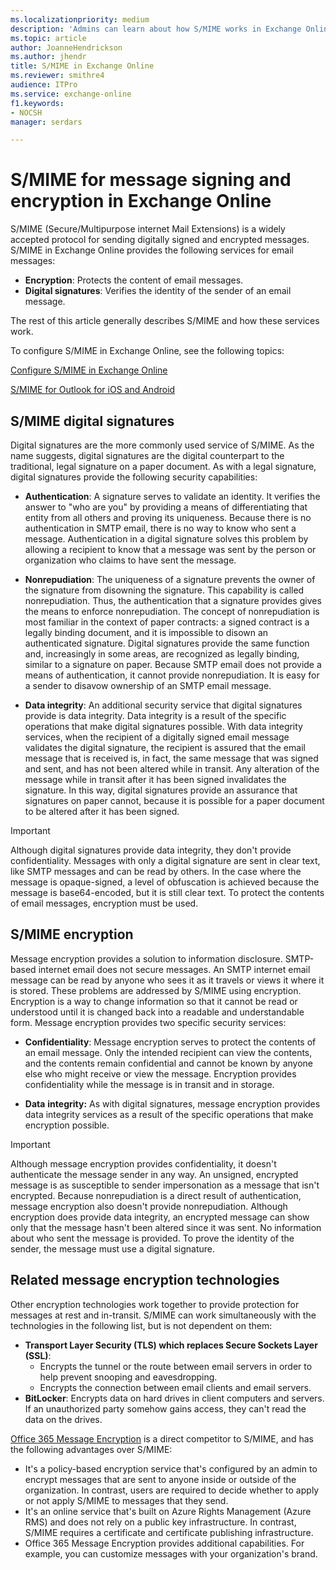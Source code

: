 ```yaml
---
ms.localizationpriority: medium
description: 'Admins can learn about how S/MIME works in Exchange Online for message encryption and digitally signed messages.'
ms.topic: article
author: JoanneHendrickson
ms.author: jhendr
title: S/MIME in Exchange Online
ms.reviewer: smithre4
audience: ITPro
ms.service: exchange-online
f1.keywords:
- NOCSH
manager: serdars

---
```


# S/MIME for message signing and encryption in Exchange Online

S/MIME (Secure/Multipurpose internet Mail Extensions) is a widely accepted protocol for sending digitally signed and encrypted messages. S/MIME in Exchange Online provides the following services for email messages:

- **Encryption**: Protects the content of email messages.
- **Digital signatures**: Verifies the identity of the sender of an email message.

The rest of this article generally describes S/MIME and how these services work.

To configure S/MIME in Exchange Online, see the following topics:

[Configure S/MIME in Exchange Online](configure-smime-exo.md)

[S/MIME for Outlook for iOS and Android](../../clients-and-mobile-in-exchange-online/outlook-for-ios-and-android/smime-outlook-for-ios-and-android.md)

## S/MIME digital signatures

Digital signatures are the more commonly used service of S/MIME. As the name suggests, digital signatures are the digital counterpart to the traditional, legal signature on a paper document. As with a legal signature, digital signatures provide the following security capabilities:

- **Authentication**: A signature serves to validate an identity. It verifies the answer to "who are you" by providing a means of differentiating that entity from all others and proving its uniqueness. Because there is no authentication in SMTP email, there is no way to know who sent a message. Authentication in a digital signature solves this problem by allowing a recipient to know that a message was sent by the person or organization who claims to have sent the message.

- **Nonrepudiation**: The uniqueness of a signature prevents the owner of the signature from disowning the signature. This capability is called nonrepudiation. Thus, the authentication that a signature provides gives the means to enforce nonrepudiation. The concept of nonrepudiation is most familiar in the context of paper contracts: a signed contract is a legally binding document, and it is impossible to disown an authenticated signature. Digital signatures provide the same function and, increasingly in some areas, are recognized as legally binding, similar to a signature on paper. Because SMTP email does not provide a means of authentication, it cannot provide nonrepudiation. It is easy for a sender to disavow ownership of an SMTP email message.

- **Data integrity**: An additional security service that digital signatures provide is data integrity. Data integrity is a result of the specific operations that make digital signatures possible. With data integrity services, when the recipient of a digitally signed email message validates the digital signature, the recipient is assured that the email message that is received is, in fact, the same message that was signed and sent, and has not been altered while in transit. Any alteration of the message while in transit after it has been signed invalidates the signature. In this way, digital signatures provide an assurance that signatures on paper cannot, because it is possible for a paper document to be altered after it has been signed.

> [!IMPORTANT]
> Although digital signatures provide data integrity, they don't provide confidentiality. Messages with only a digital signature are sent in clear text, like SMTP messages and can be read by others. In the case where the message is opaque-signed, a level of obfuscation is achieved because the message is base64-encoded, but it is still clear text. To protect the contents of email messages, encryption must be used.

## S/MIME encryption

Message encryption provides a solution to information disclosure. SMTP-based internet email does not secure messages. An SMTP internet email message can be read by anyone who sees it as it travels or views it where it is stored. These problems are addressed by S/MIME using encryption. Encryption is a way to change information so that it cannot be read or understood until it is changed back into a readable and understandable form. Message encryption provides two specific security services:

- **Confidentiality**: Message encryption serves to protect the contents of an email message. Only the intended recipient can view the contents, and the contents remain confidential and cannot be known by anyone else who might receive or view the message. Encryption provides confidentiality while the message is in transit and in storage.

- **Data** **integrity:** As with digital signatures, message encryption provides data integrity services as a result of the specific operations that make encryption possible.

> [!IMPORTANT]
> Although message encryption provides confidentiality, it doesn't authenticate the message sender in any way. An unsigned, encrypted message is as susceptible to sender impersonation as a message that isn't encrypted. Because nonrepudiation is a direct result of authentication, message encryption also doesn't provide nonrepudiation. Although encryption does provide data integrity, an encrypted message can show only that the message hasn't been altered since it was sent. No information about who sent the message is provided. To prove the identity of the sender, the message must use a digital signature.

## Related message encryption technologies

Other encryption technologies work together to provide protection for messages at rest and in-transit. S/MIME can work simultaneously with the technologies in the following list, but is not dependent on them:

- **Transport Layer Security (TLS) which replaces Secure Sockets Layer (SSL)**:
  - Encrypts the tunnel or the route between email servers in order to help prevent snooping and eavesdropping.
  - Encrypts the connection between email clients and email servers.
- **BitLocker**: Encrypts data on hard drives in client computers and servers. If an unauthorized party somehow gains access, they can't read the data on the drives.

[Office 365 Message Encryption](/microsoft-365/compliance/email-encryption) is a direct competitor to S/MIME, and has the following advantages over S/MIME:

- It's a policy-based encryption service that's configured by an admin to encrypt messages that are sent to anyone inside or outside of the organization. In contrast, users are required to decide whether to apply or not apply S/MIME to messages that they send.
- It's an online service that's built on Azure Rights Management (Azure RMS) and does not rely on a public key infrastructure. In contrast, S/MIME requires a certificate and certificate publishing infrastructure.
- Office 365 Message Encryption provides additional capabilities. For example, you can customize messages with your organization's brand.
